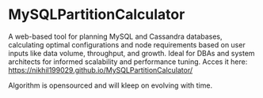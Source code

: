 # MySQLPartitionCalculator
A web-based tool for planning MySQL and Cassandra databases, calculating optimal configurations and node requirements based on user inputs like data volume, throughput, and growth. Ideal for DBAs and system architects for informed scalability and performance tuning.
Acces it here: https://nikhil199029.github.io/MySQLPartitionCalculator/

Algorithm is opensourced and will kleep on evolving with time. 
